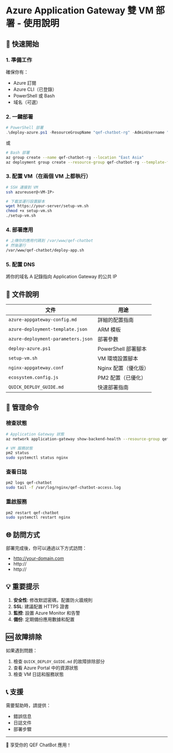# Azure Application Gateway 雙 VM 部署 - 使用說明

## 🚀 快速開始

### 1. 準備工作
確保你有：
- Azure 訂閱
- Azure CLI（已登錄）
- PowerShell 或 Bash
- 域名（可選）

### 2. 一鍵部署
```powershell
# PowerShell 部署
.\deploy-azure.ps1 -ResourceGroupName "qef-chatbot-rg" -AdminUsername "azureuser" -AdminPassword (ConvertTo-SecureString "YourPassword123!" -AsPlainText -Force)
```

或

```bash
# Bash 部署
az group create --name qef-chatbot-rg --location "East Asia"
az deployment group create --resource-group qef-chatbot-rg --template-file azure-deployment-template.json --parameters @azure-deployment-parameters.json
```

### 3. 配置 VM（在兩個 VM 上都執行）
```bash
# SSH 連接到 VM
ssh azureuser@<VM-IP>

# 下載並運行設置腳本
wget https://your-server/setup-vm.sh
chmod +x setup-vm.sh
./setup-vm.sh
```

### 4. 部署應用
```bash
# 上傳你的應用代碼到 /var/www/qef-chatbot
# 然後運行
/var/www/qef-chatbot/deploy-app.sh
```

### 5. 配置 DNS
將你的域名 A 記錄指向 Application Gateway 的公共 IP

## 📁 文件說明

| 文件 | 用途 |
|------|------|
| `azure-appgateway-config.md` | 詳細的配置指南 |
| `azure-deployment-template.json` | ARM 模板 |
| `azure-deployment-parameters.json` | 部署參數 |
| `deploy-azure.ps1` | PowerShell 部署腳本 |
| `setup-vm.sh` | VM 環境設置腳本 |
| `nginx-appgateway.conf` | Nginx 配置（優化版） |
| `ecosystem.config.js` | PM2 配置（已優化） |
| `QUICK_DEPLOY_GUIDE.md` | 快速部署指南 |

## 🔧 管理命令

### 檢查狀態
```bash
# Application Gateway 狀態
az network application-gateway show-backend-health --resource-group qef-chatbot-rg --name qef-appgw

# VM 服務狀態
pm2 status
sudo systemctl status nginx
```

### 查看日誌
```bash
pm2 logs qef-chatbot
sudo tail -f /var/log/nginx/qef-chatbot-access.log
```

### 重啟服務
```bash
pm2 restart qef-chatbot
sudo systemctl restart nginx
```

## 🌐 訪問方式

部署完成後，你可以通過以下方式訪問：
- http://your-domain.com
- http://<Application-Gateway-Public-IP>
- http://<Azure-FQDN>

## 💡 重要提示

1. **安全性**: 修改默認密碼，配置防火牆規則
2. **SSL**: 建議配置 HTTPS 證書
3. **監控**: 設置 Azure Monitor 和告警
4. **備份**: 定期備份應用數據和配置

## 🆘 故障排除

如果遇到問題：
1. 檢查 `QUICK_DEPLOY_GUIDE.md` 的故障排除部分
2. 查看 Azure Portal 中的資源狀態
3. 檢查 VM 日誌和服務狀態

## 📞 支援

需要幫助時，請提供：
- 錯誤信息
- 日誌文件
- 部署步驟

---
🎉 享受你的 QEF ChatBot 應用！
